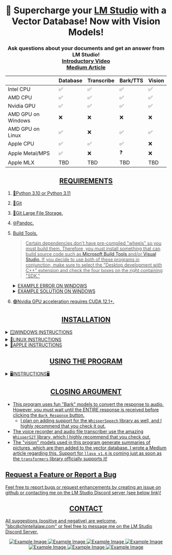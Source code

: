 <div align="center">
  <h1>🚀 Supercharge your <a href="https://lmstudio.ai/">LM Studio</a> with a Vector Database!  Now with Vision Models!</h1>
  <h3>Ask questions about your documents and get an answer from LM Studio!<br><a href="https://www.youtube.com/watch?v=KXYH8zqN8c8">Introductory Video</a><br><a href="https://medium.com/@vici0549/search-images-with-vector-database-retrieval-augmented-generation-rag-3d5a48881de5">Medium Article</a></h3>
</div>

<div align="center">
<table>
  <thead>
    <tr>
      <th></th>
      <th>Database</th>
      <th>Transcribe</th>
      <th>Bark/TTS</th>
      <th>Vision</th>
    </tr>
  </thead>
  <tbody>
    <tr>
      <td>Intel CPU</td>
      <td>✅</td>
      <td>✅</td>
      <td>✅</td>
      <td>✅</td>
    </tr>
    <tr>
      <td>AMD CPU</td>
      <td>✅</td>
      <td>✅</td>
      <td>✅</td>
      <td>✅</td>
    </tr>
    <tr>
      <td>Nvidia GPU</td>
      <td>✅</td>
      <td>✅</td>
      <td>✅</td>
      <td>✅</td>
    </tr>
    <tr>
      <td>AMD GPU on Windows</td>
      <td>❌</td>
      <td>❌</td>
      <td>❌</td>
      <td>❌</td>
    </tr>
    <tr>
      <td>AMD GPU on Linux</td>
      <td>✅</td>
      <td>❌</td>
      <td>✅</td>
      <td>✅</td>
    </tr>
    <tr>
      <td>Apple CPU</td>
      <td>✅</td>
      <td>✅</td>
      <td>✅</td>
      <td>❌</td>
    </tr>
    <tr>
      <td>Apple Metal/MPS</td>
      <td>✅</td>
      <td>❌</td>
      <td>❓</td>
      <td>❌</td>
    </tr>
    <tr>
      <td>Apple MLX</td>
      <td>TBD</td>
      <td>TBD</td>
      <td>TBD</td>
      <td>TBD</td>
    </tr>
  </tbody>
</table>
</div>

<div align="center"> <h2><u>REQUIREMENTS</h2></div>
  
1) 🐍[Python 3.10](https://www.python.org/downloads/release/python-31011/) or [Python 3.11](https://www.python.org/downloads/release/python-3117/)
2) 📁[Git](https://git-scm.com/downloads)
3) 📁[Git Large File Storage](https://git-lfs.com/).
4) 🌐[Pandoc](https://github.com/jgm/pandoc/releases).
5) Build Tools.
   > Certain dependencies don't have pre-compiled "wheels" so you must build them.  Therefore, you must install something that can build source code such as [Microsoft Build Tools](https://visualstudio.microsoft.com/visual-cpp-build-tools/) and/or [Visual Studio](https://visualstudio.microsoft.com/).  If you decide to use both of these programs in conjunction, make sure to select the "Desktop development with C++" extension and check the four boxes on the right containing "SDK."

   <details>
     <summary>EXAMPLE ERROR ON WINDOWS</summary>
     <img src="https://github.com/BBC-Esq/ChromaDB-Plugin-for-LM-Studio/raw/main/sample_error.png">
   </details>

   <details>
     <summary>EXAMPLE SOLUTION ON WINDOWS</summary>
     <img src="https://github.com/BBC-Esq/ChromaDB-Plugin-for-LM-Studio/raw/main/build_tools.png">
   </details>

6) 🟢Nvidia GPU acceleration requires [CUDA 12.1+](https://developer.nvidia.com/cuda-toolkit).

<div align="center"> <h2>INSTALLATION</h2></div>

<details>
  <summary>🪟WINDOWS INSTRUCTIONS</summary>
  
### Step 1
🟢 Nvidia GPU ➜ Install CUDA 12.1+

🔴 AMD GPU - (AMD GPU acceleration support coming in future releases).
### Step 2
Navigate to a directory on your computer, open a command prompt and run:
```
git clone https://github.com/BBC-Esq/ChromaDB-Plugin-for-LM-Studio.git
```
  * Alternatively, you can [download the latest release](https://github.com/BBC-Esq/ChromaDB-Plugin-for-LM-Studio/releases/latest), open the ZIP file, and copy the contents to a folder on your computer.
### Step 3
Navigate to the ```src``` folder, open a command prompt, and create a virtual environment:
```
python -m venv .
```
### Step 4
Activate the virtual environment:
```
.\Scripts\activate
```
### Step 5
Run setup:
```
python setup.py
```

### Optional Step 6
Run this command if you want to doublecheck that you installed the Pytorch and gpu-acceleration software correctly:
```
python check_gpu.py
```
</details>

<details>
  <summary>🐧LINUX INSTRUCTIONS</summary>

Linux users must use Release v3.5.2 until I can update the codebase due to recent major changes.  Download the ZIP file for that release and follow the instructions in the readme.md.

</details>

<details>
  <summary>🍎APPLE INSTRUCTIONS</summary>

MacOS users must use Release v3.5.2 until I can update the codebase due to recent major changes.  Download the ZIP file for that release and follow the instructions in the readme.md.

</details>

<div align="center"> <h2>USING THE PROGRAM</h2></div>
<details>
  <summary>🖥️INSTRUCTIONS🖥</summary>

## Activate Virtual Environment
* Once you install the program you've already created a virtual environment, so you just need to activate it each time you want to restart it.  Remember to run the appropriate command to do so (based on your platform) within the ```src``` folder.
## Start the Program
```
python gui.py
```
> Only systems with an Nvidia GPU will display gpu power, usage, and VRAM metrics.

# 🔥Important🔥
* Read the User Guide before sending me questions.

## Download Vector Model
* In the ```Models Tab``` tab, choose the embedding model you want to download.  The ```User Guide Tab``` contains information about the various models.

## Create a Vector Database
* In the ```Create Database``` tab, click ```Choose Files``` and select one or more files to add.  This can be repeated as many times as you wish.
  * Supported documents are: ```.pdf```, ```.docx```, ```.epub```, ```.txt```, ```.html```, ```.enex```, ```.eml```, ```.msg```, ```.csv```, ```.xls```, ```.xlsx```, ```.rtf```, ```.odt```.
* If you selected any image files, I highly recommend that you adjust the vision model settings within the ```Settings``` tab and testing the settings while processing a single image, which can easily be done within the ```Tools``` tab.
  * Supported images are: ```.png```, ```.jpg```, ```.jpeg```, ```.bmp```, ```.gif```, ```.tif```, ```.tiff```
* 🔥 To add audio files you must transcribe one or more audio files from the ```Tools Tab```.  The transcriptions will be saved and added when you create the vector database.
  * Supported audio extensions include, but are not limited to: ```.mp3```, ```.wav```, ```.m4a```, ```.ogg```, ```.wma```
* Click ```Choose Model```.
* Click 🔥ONCE🔥 on the directory containing the vector model you want to use and then click "OK."
* In the input box, enter a name for the database you want to create (accepts numbers, lowercase letters, and the characters "-" or "_").
* In the ```Settings Tab```, set the chunk size, chunk overlap, and the device you want to use.  More information is in the User Guide.
* Click the ```Create Vector Database``` button.
  * 🔥 MAKE SURE to wait until the command prompt states that the database has been successfully created before proceeding.

## Delete a Database
* In the ```Manage Databases``` tab, select a database from the pulldown menu and click ```Delete Database.```
  > The ability to delete one or more specific files is coming soon.

## Query a Database (No LM Studio)
* In the ```Query Database``` tab, select the database you want to use from the pulldown menu.
* Enter your question by typing it or using the ```Record Question``` button.
* Check the ```chunks only``` checkbox.
* Click ```Submit Question```, which will return chunks relevant to your query.
  * In the ```Settings``` tab, you can change multiple settings regarding querying the database.  More information can be found in the User Guide.

## Query a Database with a Response From LM Studio
This program can get relevant chunks from the vector database and forwarding them - along with your question - to LM Studio for an answer!
* Perform the above steps regarding entering a question and choosing settings, but make sure that ```Chunks Only``` is 🔥UNCHECKED🔥.
* Start LM Studio and go to the Server tab on the left.
* Turn ```Apply Prompt Formatting``` to "OFF."
* On the right side within ```Prompt Format```, make sure that all of the following settings are blank:
  * ```System Message Prefix```
  * ```System Message Suffix```
  * ```User Message Prefix```
  * ```User Message Suffix```
* At the top, load a model within LM Studio.
* On the right, adjust the ```GPU Offload``` setting to your liking.
* Within my program, go to the ```Settings``` tab, select the appropriate prompt format for the model loaded in LM Studio, click ```Update Settings```.
* In LM Studio,  click ```Start Server.```
* In the ```Query Database``` tab, click ```Submit Question```.

</details>

<div align="center"> <h2>CLOSING ARGUMENT</h2></div>
  
* This program uses fun "Bark" models to convert the response to audio.  However, you must wait until the ENTIRE response is received before clicking the ```Bark Response``` button.
  * I plan on adding support for the ```WhisperSpeech``` library as well, and I highly recommend that you [check it out](https://github.com/collabora/WhisperSpeech).
* The voice recorder and audio file transcriber use the amazing ```WhisperS2T``` library, which I highly recommend [that you check out](https://github.com/shashikg/WhisperS2T).
* The "vision" models used in this program generate summaries of pictures, which are then added to the vector database.  I wrote a [Medium article](https://medium.com/@vici0549/search-images-with-vector-database-retrieval-augmented-generation-rag-3d5a48881de5) regarding this.  Support for ```llava v1.6``` is coming just as soon as the ```transformers``` library officially supports it!

## Request a Feature or Report a Bug

Feel free to report bugs or request enhancements by creating an issue on github or contacting me on the LM Studio Discord server (see below link)!

<div align="center"><h2>CONTACT</h2></div>

All suggestions (positive and negative) are welcome.  "bbc@chintellalaw.com" or feel free to message me on the [LM Studio Discord Server](https://discord.gg/aPQfnNkxGC).

<div align="center">
  <img src="https://github.com/BBC-Esq/ChromaDB-Plugin-for-LM-Studio/raw/main/example0.png" alt="Example Image">
  <img src="https://github.com/BBC-Esq/ChromaDB-Plugin-for-LM-Studio/raw/main/example1.png" alt="Example Image">
  <img src="https://github.com/BBC-Esq/ChromaDB-Plugin-for-LM-Studio/raw/main/example2.png" alt="Example Image">
  <img src="https://github.com/BBC-Esq/ChromaDB-Plugin-for-LM-Studio/raw/main/example3.png" alt="Example Image">
  <img src="https://github.com/BBC-Esq/ChromaDB-Plugin-for-LM-Studio/raw/main/example4.png" alt="Example Image">
  <img src="https://github.com/BBC-Esq/ChromaDB-Plugin-for-LM-Studio/raw/main/example5.png" alt="Example Image">
  <img src="https://github.com/BBC-Esq/ChromaDB-Plugin-for-LM-Studio/raw/main/example6.png" alt="Example Image">
</div>
